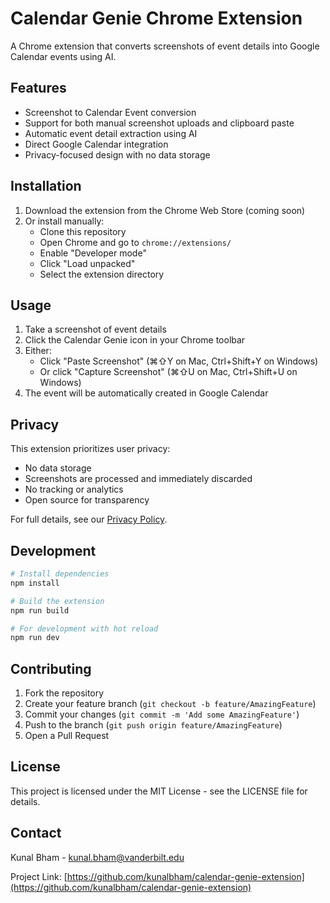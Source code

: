 # Calendar Genie Chrome Extension

A Chrome extension that converts screenshots of event details into Google Calendar events using AI.

## Features

- Screenshot to Calendar Event conversion
- Support for both manual screenshot uploads and clipboard paste
- Automatic event detail extraction using AI
- Direct Google Calendar integration
- Privacy-focused design with no data storage

## Installation

1. Download the extension from the Chrome Web Store (coming soon)
2. Or install manually:
   - Clone this repository
   - Open Chrome and go to `chrome://extensions/`
   - Enable "Developer mode"
   - Click "Load unpacked"
   - Select the extension directory

## Usage

1. Take a screenshot of event details
2. Click the Calendar Genie icon in your Chrome toolbar
3. Either:
   - Click "Paste Screenshot" (⌘⇧Y on Mac, Ctrl+Shift+Y on Windows)
   - Or click "Capture Screenshot" (⌘⇧U on Mac, Ctrl+Shift+U on Windows)
4. The event will be automatically created in Google Calendar

## Privacy

This extension prioritizes user privacy:
- No data storage
- Screenshots are processed and immediately discarded
- No tracking or analytics
- Open source for transparency

For full details, see our [Privacy Policy](https://calendarg.vercel.app/privacy).

## Development

```bash
# Install dependencies
npm install

# Build the extension
npm run build

# For development with hot reload
npm run dev
```

## Contributing

1. Fork the repository
2. Create your feature branch (`git checkout -b feature/AmazingFeature`)
3. Commit your changes (`git commit -m 'Add some AmazingFeature'`)
4. Push to the branch (`git push origin feature/AmazingFeature`)
5. Open a Pull Request

## License

This project is licensed under the MIT License - see the LICENSE file for details.

## Contact

Kunal Bham - kunal.bham@vanderbilt.edu

Project Link: [https://github.com/kunalbham/calendar-genie-extension](https://github.com/kunalbham/calendar-genie-extension) 